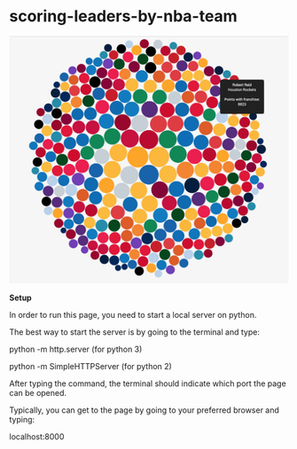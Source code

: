 # scoring-leaders-by-nba-team

<img src='cover.png'/>

<b>Setup</b>

In order to run this page, you need to start a local server on python.

The best way to start the server is by going to the terminal and type:

python -m http.server (for python 3) 

python -m SimpleHTTPServer (for python 2) 

After typing the command, the terminal should indicate which port the page can be opened.

Typically, you can get to the page by going to your preferred browser and typing:

localhost:8000

